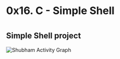 # 0x16. C - Simple Shell
#
## Simple Shell project ##
<img alt="Shubham Activity Graph" src="https://s3.amazonaws.com/intranet-projects-files/holbertonschool-low_level_programming/235/shell.jpeg" />
